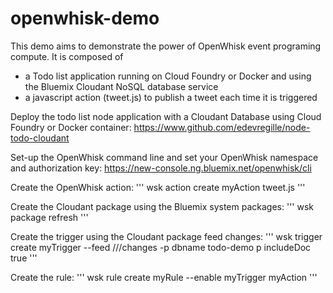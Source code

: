 # openwhisk-demo
This demo aims to demonstrate the power of OpenWhisk event programing compute. It is composed of 
- a Todo list application running on Cloud Foundry or Docker and using the Bluemix Cloudant NoSQL database service
- a javascript action (tweet.js) to publish a tweet each time it is triggered

Deploy the todo list node application with a Cloudant Database using Cloud Foundry or Docker container:
https://www.github.com/edevregille/node-todo-cloudant

Set-up the OpenWhisk command line and set your OpenWhisk namespace and authorization key:
https://new-console.ng.bluemix.net/openwhisk/cli

Create the OpenWhisk action:
'''
  wsk action create myAction tweet.js
'''

Create the Cloudant package using the Bluemix system packages:
'''
  wsk package refresh
'''

Create the trigger using the Cloudant package feed changes:
'''
  wsk trigger create myTrigger --feed /<namespace>/<cloudant>/changes -p dbname todo-demo p includeDoc true
'''

Create the rule:
'''
  wsk rule create myRule --enable myTrigger myAction
'''
